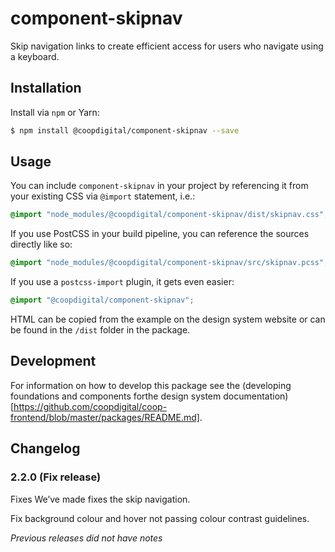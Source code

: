 # component-skipnav
Skip navigation links to create efficient access for users who navigate using a keyboard.

## Installation
Install via `npm` or Yarn:
```bash
$ npm install @coopdigital/component-skipnav --save
```

## Usage
You can include `component-skipnav` in your project by referencing it from your existing CSS via `@import` statement, i.e.:
```css
@import "node_modules/@coopdigital/component-skipnav/dist/skipnav.css";
```

If you use PostCSS in your build pipeline, you can reference the sources directly like so:
```css
@import "node_modules/@coopdigital/component-skipnav/src/skipnav.pcss";
```

If you use a `postcss-import` plugin, it gets even easier:
```css
@import "@coopdigital/component-skipnav";
```
HTML can be copied from the example on the design system website or can be found in the `/dist` folder in the package.

## Development
For information on how to develop this package see the (developing foundations and components forthe design system documentation)[https://github.com/coopdigital/coop-frontend/blob/master/packages/README.md].

## Changelog

### 2.2.0 (Fix release)
Fixes
We’ve made fixes the skip navigation.

Fix background colour and hover not passing colour contrast guidelines.

_Previous releases did not have notes_
